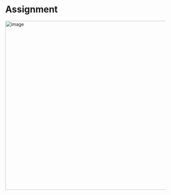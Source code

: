 # Assignment
<img width="528" alt="image" src="https://user-images.githubusercontent.com/109552161/180106733-3941d029-549a-460f-8d7b-b64872b0a8b7.png">
